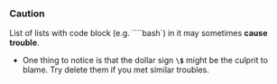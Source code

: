 



### Caution
List of lists with code block (e.g. ````bash`) in it may sometimes **cause trouble**.
- One thing to notice is that the dollar sign **`\$`** might be the culprit to blame. Try delete them if you met similar troubles.



